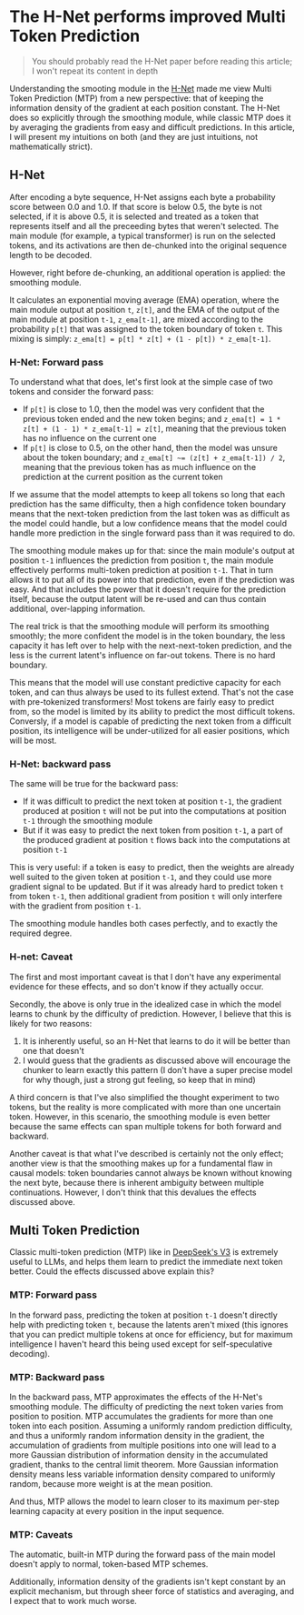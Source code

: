 # The H-Net performs improved Multi Token Prediction

> You should probably read the H-Net paper before reading this article; I won't repeat its content in depth

Understanding the smooting module in the [H-Net](http://arxiv.org/abs/2507.07955) made me view Multi Token Prediction (MTP) from a new perspective: that of keeping the information density of the gradient at each position constant. The H-Net does so explicitly through the smoothing module, while classic MTP does it by averaging the gradients from easy and difficult predictions. In this article, I will present my intuitions on both (and they are just intuitions, not mathematically strict).

## H-Net

After encoding a byte sequence, H-Net assigns each byte a probability score between 0.0 and 1.0. If that score is below 0.5, the byte is not selected, if it is above 0.5, it is selected and treated as a token that represents itself and all the preceeding bytes that weren't selected. The main module (for example, a typical transformer) is run on the selected tokens, and its activations are then de-chunked into the original sequence length to be decoded.

However, right before de-chunking, an additional operation is applied: the smoothing module.

It calculates an exponential moving average (EMA) operation, where the main module output at position `t`, `z[t]`, and the EMA of the output of the main module at position `t-1`, `z_ema[t-1]`, are mixed according to the probability `p[t]` that was assigned to the token boundary of token `t`. This mixing is simply: `z_ema[t] = p[t] * z[t] + (1 - p[t]) * z_ema[t-1]`.

### H-Net: Forward pass

To understand what that does, let's first look at the simple case of two tokens and consider the forward pass:

- If `p[t]` is close to 1.0, then the model was very confident that the previous token ended and the new token begins; and `z_ema[t] = 1 * z[t] + (1 - 1) * z_ema[t-1] = z[t]`, meaning that the previous token has no influence on the current one
- If `p[t]` is close to 0.5, on the other hand, then the model was unsure about the token boundary; and `z_ema[t] ~= (z[t] + z_ema[t-1]) / 2`, meaning that the previous token has as much influence on the prediction at the current position as the current token

If we assume that the model attempts to keep all tokens so long that each prediction has the same difficulty, then a high confidence token boundary means that the next-token prediction from the last token was as difficult as the model could handle, but a low confidence means that the model could handle more prediction in the single forward pass than it was required to do.

The smoothing module makes up for that: since the main module's output at position `t-1` influences the prediction from position `t`, the main module effectively performs multi-token prediction at position `t-1`. That in turn allows it to put all of its power into that prediction, even if the prediction was easy. And that includes the power that it doesn't require for the prediction itself, because the output latent will be re-used and can thus contain additional, over-lapping information.

The real trick is that the smoothing module will perform its smoothing smoothly; the more confident the model is in the token boundary, the less capacity it has left over to help with the next-next-token prediction, and the less is the current latent's influence on far-out tokens. There is no hard boundary.

This means that the model will use constant predictive capacity for each token, and can thus always be used to its fullest extend. That's not the case with pre-tokenized transformers! Most tokens are fairly easy to predict from, so the model is limited by its ability to predict the most difficult tokens. Conversly, if a model is capable of predicting the next token from a difficult position, its intelligence will be under-utilized for all easier positions, which will be most.

### H-Net: backward pass

The same will be true for the backward pass:

- If it was difficult to predict the next token at position `t-1`, the gradient produced at position `t` will not be put into the computations at position `t-1` through the smoothing module
- But if it was easy to predict the next token from position `t-1`, a part of the produced gradient at position `t` flows back into the computations at position `t-1`

This is very useful: if a token is easy to predict, then the weights are already well suited to the given token at position `t-1`, and they could use more gradient signal to be updated. But if it was already hard to predict token `t` from token `t-1`, then additional gradient from position `t` will only interfere with the gradient from position `t-1`.

The smoothing module handles both cases perfectly, and to exactly the required degree.

### H-net: Caveat

The first and most important caveat is that I don't have any experimental evidence for these effects, and so don't know if they actually occur.

Secondly, the above is only true in the idealized case in which the model learns to chunk by the difficulty of prediction. However, I believe that this is likely for two reasons:

1. It is inherently useful, so an H-Net that learns to do it will be better than one that doesn't
2. I would guess that the gradients as discussed above will encourage the chunker to learn exactly this pattern (I don't have a super precise model for why though, just a strong gut feeling, so keep that in mind)

A third concern is that I've also simplified the thought experiment to two tokens, but the reality is more complicated with more than one uncertain token. However, in this scenario, the smoothing module is even better because the same effects can span multiple tokens for both forward and backward.

Another caveat is that what I've described is certainly not the only effect; another view is that the smoothing makes up for a fundamental flaw in causal models: token boundaries cannot always be known without knowing the next byte, because there is inherent ambiguity between multiple continuations. However, I don't think that this devalues the effects discussed above.

## Multi Token Prediction

Classic multi-token prediction (MTP) like in [DeepSeek's V3](https://arxiv.org/abs/2412.19437) is extremely useful to LLMs, and helps them learn to predict the immediate next token better. Could the effects discussed above explain this?

### MTP: Forward pass

In the forward pass, predicting the token at position `t-1` doesn't directly help with predicting token `t`, because the latents aren't mixed (this ignores that you can predict multiple tokens at once for efficiency, but for maximum intelligence I haven't heard this being used except for self-speculative decoding).

### MTP: Backward pass

In the backward pass, MTP approximates the effects of the H-Net's smoothing module. The difficulty of predicting the next token varies from position to position. MTP accumulates the gradients for more than one token into each position. Assuming a uniformly random prediction difficulty, and thus a uniformly random information density in the gradient, the accumulation of gradients from multiple positions into one will lead to a more Gaussian distribution of information density in the accumulated gradient, thanks to the central limit theorem. More Gaussian information density means less variable information density compared to uniformly random, because more weight is at the mean position.

And thus, MTP allows the model to learn closer to its maximum per-step learning capacity at every position in the input sequence.

### MTP: Caveats

The automatic, built-in MTP during the forward pass of the main model doesn't apply to normal, token-based MTP schemes.

Additionally, information density of the gradients isn't kept constant by an explicit mechanism, but through sheer force of statistics and averaging, and I expect that to work much worse.
